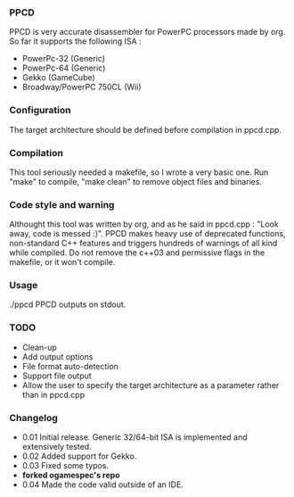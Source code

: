 ### PPCD
PPCD is very accurate disassembler for PowerPC processors made by org.
So far it supports the following ISA :
- PowerPc-32 (Generic)
- PowerPc-64 (Generic)
- Gekko (GameCube)
- Broadway/PowerPC 750CL (Wii)

### Configuration
The target architecture should be defined before compilation in ppcd.cpp.

### Compilation
This tool seriously needed a makefile, so I wrote a very basic one.
Run "make" to compile, "make clean" to remove object files and binaries.

### Code style and warning
Althought this tool was written by org, and as he said in ppcd.cpp :
"Look away, code is messed :)". PPCD makes heavy use of deprecated
functions, non-standard C++ features and triggers hundreds of warnings
of all kind while compiled. Do not remove the c++03 and permissive flags 
in the makefile, or it won't compile.

### Usage
./ppcd <binary file>
PPCD outputs on stdout.

### TODO
- Clean-up
- Add output options
- File format auto-detection
- Support file output
- Allow the user to specify the target architecture as a parameter
  rather than in ppcd.cpp

### Changelog
- 0.01 Initial release. Generic 32/64-bit ISA is implemented and extensively tested.
- 0.02 Added support for Gekko.
- 0.03 Fixed some typos.
- **forked ogamespec's repo**
- 0.04 Made the code valid outside of an IDE.
